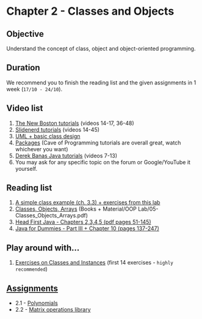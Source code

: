 # Chapter 2 - Classes and Objects

## Objective
Understand the concept of class, object and object-oriented programming.

## Duration
We recommend you to finish the reading list and the given assignments in 1 week (`17/10 - 24/10`).

## Video list
1. [The New Boston tutorials](https://www.youtube.com/watch?v=XqTg2buXS5o&index=14&list=PLFE2CE09D83EE3E28) (videos 14-17, 36-48)
2. [Slidenerd tutorials](https://www.youtube.com/watch?v=WQcOE9KnY_s&index=14&list=PLonJJ3BVjZW6_q8gh7XoLUIhRIyBcYJLP) (videos 14-45)
3. [UML + basic class design](https://www.youtube.com/watch?v=N3ObVJrfXPs)
4. [Packages](https://www.youtube.com/watch?v=BT5Nk2aIRJg) (Cave of Programming tutorials are overall great, watch whichever you want)
5. [Derek Banas Java tutorials](https://www.youtube.com/playlist?list=PLE7E8B7F4856C9B19) (videos 7-13)
6. You may ask for any specific topic on the forum or Google/YouTube it yourself.

## Reading list
1. [A simple class example (ch. 3.3) + exercises from this lab](https://github.com/OOP-30221/OOP-2016/blob/master/Java/Books%20%2B%20Material/OOP%20Lab/04-FlowControl_SimpleClasses.pdf)
1. [Classes, Objects, Arrays](https://github.com/OOP-30221/OOP-2016/blob/master/Java/Books%20%2B%20Material/OOP%20Lab/05-Classes_Objects_Arrays.pdf) (Books + Material/OOP Lab/05-Classes_Objects_Arrays.pdf)
2. [Head First Java - Chapters 2,3,4,5  (pdf pages 51-145)](http://it-ebooks.info/book/3214/) 
3. [Java for Dummies - Part III + Chapter 10 (pages 137-247)](http://it-ebooks.info/book/777/)

## Play around with...
1. [Exercises on Classes and Instances](https://www3.ntu.edu.sg/home/ehchua/programming/java/J3f_OOPExercises.html) (first 14 exercises - `highly recommended`)

## [Assignments](https://github.com/JavaSummer/JavaMainRepo/tree/master/Content/Chapter%202%20-%20Classes%20and%20Objects/Assignments)
- 2.1 - [Polynomials](https://github.com/OOP-30221/OOP-2016/blob/master/Java/Content/Chapter%202%20-%20Classes%20and%20Objects/Assignments/Assignment%202.1%20-%20Polynomials.pdf)
- 2.2 - [Matrix operations library](https://github.com/OOP-30221/OOP-2016/blob/master/Java/Content/Chapter%202%20-%20Classes%20and%20Objects/Assignments/Assignment%202.2%20-%20Matrix%20operations%20library.pdf)
